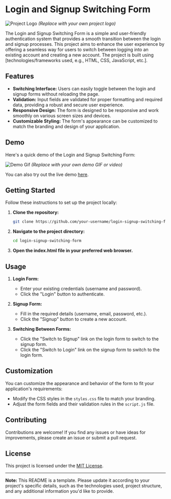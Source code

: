 # Login and Signup Switching Form

![Project Logo](project_logo.png) _(Replace with your own project logo)_

The Login and Signup Switching Form is a simple and user-friendly authentication system that provides a smooth transition between the login and signup processes. This project aims to enhance the user experience by offering a seamless way for users to switch between logging into an existing account and creating a new account. The project is built using [technologies/frameworks used, e.g., HTML, CSS, JavaScript, etc.].

## Features

- **Switching Interface:** Users can easily toggle between the login and signup forms without reloading the page.
- **Validation:** Input fields are validated for proper formatting and required data, providing a robust and secure user experience.
- **Responsive Design:** The form is designed to be responsive and work smoothly on various screen sizes and devices.
- **Customizable Styling:** The form's appearance can be customized to match the branding and design of your application.

## Demo

Here's a quick demo of the Login and Signup Switching Form:

![Demo Gif](demo.gif) _(Replace with your own demo GIF or video)_

You can also try out the live demo [here](https://your-demo-link.com).

## Getting Started

Follow these instructions to set up the project locally:

1. **Clone the repository:**

   ```bash
   git clone https://github.com/your-username/login-signup-switching-form.git
   ```

2. **Navigate to the project directory:**

   ```bash
   cd login-signup-switching-form
   ```

3. **Open the index.html file in your preferred web browser.**

## Usage

1. **Login Form:**
   - Enter your existing credentials (username and password).
   - Click the "Login" button to authenticate.

2. **Signup Form:**
   - Fill in the required details (username, email, password, etc.).
   - Click the "Signup" button to create a new account.

3. **Switching Between Forms:**
   - Click the "Switch to Signup" link on the login form to switch to the signup form.
   - Click the "Switch to Login" link on the signup form to switch to the login form.

## Customization

You can customize the appearance and behavior of the form to fit your application's requirements:

- Modify the CSS styles in the `styles.css` file to match your branding.
- Adjust the form fields and their validation rules in the `script.js` file.

## Contributing

Contributions are welcome! If you find any issues or have ideas for improvements, please create an issue or submit a pull request.

## License

This project is licensed under the [MIT License](LICENSE).

---

**Note:** This README is a template. Please update it according to your project's specific details, such as the technologies used, project structure, and any additional information you'd like to provide.
